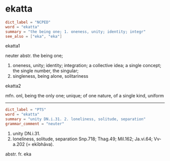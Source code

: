 # ekatta

``` toml
dict_label = "NCPED"
word = "ekatta"
summary = "the being one; 1. oneness, unity; identity; integr"
see_also = ["eka", "eka"]
```

ekatta1

neuter abstr. the being one;

1. oneness, unity; identity; integration; a collective idea; a single concept; the single number, the singular;
2. singleness, being alone, solitariness

ekatta2

mfn. onl, being the only one; unique; of one nature, of a single kind, uniform

--------------------

``` toml
dict_label = "PTS"
word = "ekatta"
summary = "unity DN.i.31. 2. loneliness, solitude, separation"
grammar_comment = "neuter"
```

1. unity DN.i.31.
2. loneliness, solitude, separation Snp.718; Thag.49; Mil.162; Ja.vi.64; Vv\-a.202 (= ekībhāva).

abstr. fr. eka

